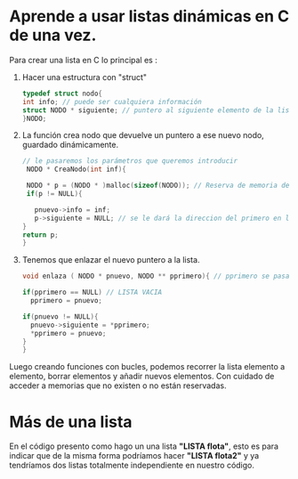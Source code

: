 <h1>Aprende a usar listas dinámicas en C de una vez.</h1>

<p>Para crear una lista en C lo principal es : </p>
<ol type = "1">
  <li>Hacer una estructura con "struct"</li>
  
  ```c
  typedef struct nodo{
  int info; // puede ser cualquiera información
  struct NODO * siguiente; // puntero al siguiente elemento de la lista 
  }NODO;
```
<li>La función crea nodo que devuelve un puntero a ese nuevo nodo, guardado dinámicamente.</li>

 ```c
// le pasaremos los parámetros que queremos introducir
  NODO * CreaNodo(int inf){

  NODO * p = (NODO * )malloc(sizeof(NODO)); // Reserva de memoria de tamaño NODO.
  if(p != NULL){

    pnuevo->info = inf;
    p->siguiente = NULL; // se le dará la direccion del primero en la listA 
}
return p; 
}
```
<li>Tenemos que enlazar el nuevo puntero a la lista.</li>

```c
void enlaza ( NODO * pnuevo, NODO ** pprimero){ // pprimero se pasa como parametro por referencia

if(pprimero == NULL) // LISTA VACIA 
  pprimero = pnuevo;

if(pnuevo != NULL){
  pnuevo->siguiente = *pprimero;
  *pprimero = pnuevo; 
}
}
```
</ol>
<p>Luego creando funciones con bucles, podemos recorrer la lista elemento a elemento, borrar elementos y añadir nuevos 
elementos. Con cuidado de acceder a memorias que no existen o no están reservadas. </p>

<h1>Más de una lista</h1>
<p>En el código presento como hago un una lista <b>"LISTA flota"</b>, esto es para indicar que de la misma forma podríamos 
hacer <b>"LISTA flota2"</b> y ya tendríamos dos listas totalmente independiente en nuestro código.</p>
